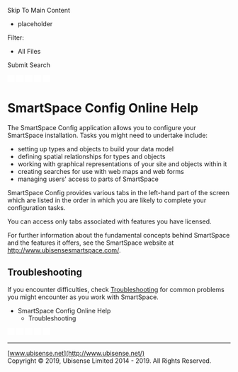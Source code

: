 

Skip To Main Content

[](../../Home.htm)

  * placeholder

Filter:

  * All Files

Submit Search

![Navigate previous](../../images/transparent.gif) ![Navigate
next](../../images/transparent.gif) ![Expand
all](../../images/transparent.gif) ![](../../images/transparent.gif)
![Print](../../images/transparent.gif)

# SmartSpace Config Online Help

The SmartSpace Config application allows you to configure your SmartSpace
installation. Tasks you might need to undertake include:

  * setting up types and objects to build your data model
  * defining spatial relationships for types and objects
  * working with graphical representations of your site and objects within it
  * creating searches for use with web maps and web forms
  * managing users' access to parts of SmartSpace

SmartSpace Config provides various tabs in the left-hand part of the screen
which are listed in the order in which you are likely to complete your
configuration tasks.

You can access only tabs associated with features you have licensed.

For further information about the fundamental concepts behind SmartSpace and
the features it offers, see the SmartSpace website at
http://www.ubisensesmartspace.com/.

## Troubleshooting

If you encounter difficulties, check [Troubleshooting](troubleshooting.htm)
for common problems you might encounter as you work with SmartSpace.

  * SmartSpace Config Online Help
    * Troubleshooting

![Navigate previous](../../images/transparent.gif) ![Navigate
next](../../images/transparent.gif) ![Expand
all](../../images/transparent.gif) ![](../../images/transparent.gif)
![Print](../../images/transparent.gif)

* * *

[www.ubisense.net](http://www.ubisense.net/)  
Copyright © 2019, Ubisense Limited 2014 - 2019. All Rights Reserved.

